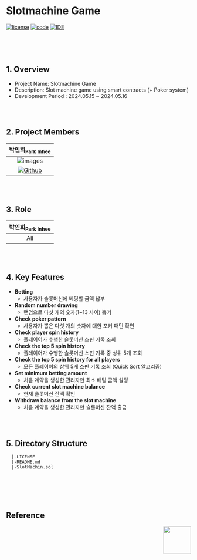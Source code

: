 # Slotmachine Game
[![license](https://img.shields.io/badge/License-MIT-red)](https://github.com/CHOULOKY/Isaac-Imitation?tab=MIT-1-ov-file)
[![code](https://img.shields.io/badge/Code-Solidity-363636?logo=solidity&logoColor=363636)](https://soliditylang.org/)
[![IDE](https://img.shields.io/badge/Framework-Remix-000000?logo=remix&logoColor=000000)](https://remix.run/)

<br><br><br>

## 1. Overview 
- Project Name: Slotmachine Game
- Description: Slot machine game using smart contracts (+ Poker system)
- Development Period : 2024.05.15 ~ 2024.05.16

<br><br>

## 2. Project Members
|박인희<sub>Park Inhee</sub>|
|:--:|
|![images](https://github.com/user-attachments/assets/4a33ee4a-e360-4e80-a6f9-f91cc2a62f05)|
|[![Github](https://img.shields.io/badge/Github-181717?style=for-the-badge&logo=Github&logoColor=white)](https://github.com/CHOULOKY)|

<br><br>

## 3. Role
|박인희<sub>Park Inhee</sub>|
|:--:|
|All|

<br><br>

## 4. Key Features
- **Betting**
  - ﻿사용자가 슬롯머신에 베팅할 금액 납부
- **Random number drawing**
  - 랜덤으로 다섯 개의 숫자(1~13 사이) 뽑기
- **Check poker pattern**
  - 사용자가 뽑은 다섯 개의 숫자에 대한 포커 패턴 확인
- **Check player spin history**
  - 플레이어가 수행한 슬롯머신 스핀 기록 조회
- **Check the top 5 spin history**
  - 플레이어가 수행한 슬롯머신 스핀 기록 중 상위 5개 조회
- **Check the top 5 spin history for all players**
  - 모든 플레이어의 상위 5개 스핀 기록 조회 (Quick Sort 알고리즘)
- **Set minimum betting amount**
  - 처음 계약을 생성한 관리자만 최소 배팅 금액 설정
- **Check current slot machine balance**
  - 현재 슬롯머신 잔액 확인
- **Withdraw balance from the slot machine**
  - 처음 계약을 생성한 관리자만 슬롯머신 잔액 출금

<br><br>

## 5. Directory Structure
```
  |-LICENSE          
  |-README.md    
  |-SlotMachin.sol
```

<br><br><br><br>

## Reference
<img align="right" src="https://github.com/user-attachments/assets/141c54f0-2640-4423-b313-8dde2cfa098c" width="75" height="75" />

